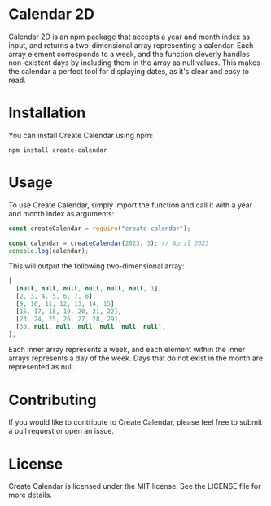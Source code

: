 # Calendar 2D

Calendar 2D is an npm package that accepts a year and month index as input, and returns a two-dimensional array representing a calendar. Each array element corresponds to a week, and the function cleverly handles non-existent days by including them in the array as null values. This makes the calendar a perfect tool for displaying dates, as it's clear and easy to read.

# Installation

You can install Create Calendar using npm:

```shell
npm install create-calendar
```

# Usage

To use Create Calendar, simply import the function and call it with a year and month index as arguments:

```javascript
const createCalendar = require("create-calendar");
```

```javascript
const calendar = createCalendar(2023, 3); // April 2023
console.log(calendar);
```

This will output the following two-dimensional array:

```javascript
[
  [null, null, null, null, null, null, 1],
  [2, 3, 4, 5, 6, 7, 8],
  [9, 10, 11, 12, 13, 14, 15],
  [16, 17, 18, 19, 20, 21, 22],
  [23, 24, 25, 26, 27, 28, 29],
  [30, null, null, null, null, null, null],
];
```

Each inner array represents a week, and each element within the inner arrays represents a day of the week. Days that do not exist in the month are represented as null.

# Contributing

If you would like to contribute to Create Calendar, please feel free to submit a pull request or open an issue.

# License

Create Calendar is licensed under the MIT license. See the LICENSE file for more details.
